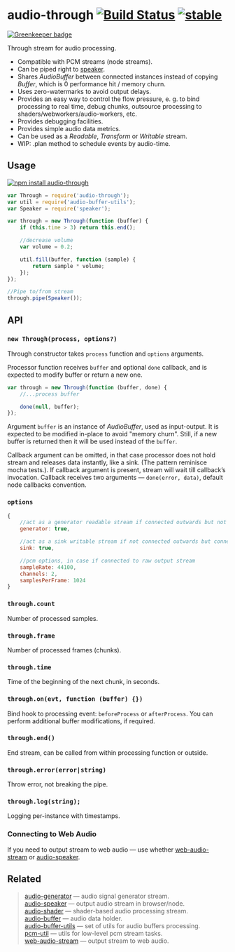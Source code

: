# audio-through [![Build Status](https://travis-ci.org/audiojs/audio-through.svg?branch=master)](https://travis-ci.org/audiojs/audio-through) [![stable](http://badges.github.io/stability-badges/dist/stable.svg)](http://github.com/badges/stability-badges)

[![Greenkeeper badge](https://badges.greenkeeper.io/audiojs/audio-through.svg)](https://greenkeeper.io/)

Through stream for audio processing.

* Compatible with PCM streams (node streams).
* Can be piped right to [speaker](https://npmjs.org/package/speaker).
* Shares _AudioBuffer_ between connected instances instead of copying _Buffer_, which is 0 performance hit / memory churn.
* Uses zero-watermarks to avoid output delays.
* Provides an easy way to control the flow pressure, e. g. to bind processing to real time, debug chunks, outsource processing to shaders/webworkers/audio-workers, etc.
* Provides debugging facilities.
* Provides simple audio data metrics.
* Can be used as a _Readable_, _Transform_ or _Writable_ stream.
* WIP: .plan method to schedule events by audio-time.


## Usage

[![npm install audio-through](https://nodei.co/npm/audio-through.png?mini=true)](https://npmjs.org/package/audio-through/)

```js
var Through = require('audio-through');
var util = require('audio-buffer-utils');
var Speaker = require('speaker');

var through = new Through(function (buffer) {
    if (this.time > 3) return this.end();

    //decrease volume
    var volume = 0.2;

    util.fill(buffer, function (sample) {
        return sample * volume;
    });
});

//Pipe to/from stream
through.pipe(Speaker());
```

## API

### `new Through(process, options?)`

Through constructor takes `process` function and `options` arguments.

Processor function receives `buffer` and optional `done` callback, and is expected to modify buffer or return a new one.

```js
var through = new Through(function (buffer, done) {
    //...process buffer

    done(null, buffer);
});
```

Argument `buffer` is an instance of _AudioBuffer_, used as input-output. It is expected to be modified in-place to avoid "memory churn". Still, if a new buffer is returned then it will be used instead of the `buffer`.

Callback argument can be omitted, in that case processor does not hold stream and releases data instantly, like a sink. (The pattern reminisce mocha tests.). If callback argument is present, stream will wait till callback’s invocation.
Callback receives two arguments — `done(error, data)`, default node callbacks convention.

### `options`

```js
{
    //act as a generator readable stream if connected outwards but not connected inwards
    generator: true,

    //act as a sink writable stream if not connected outwards but connected inwards
    sink: true,

    //pcm options, in case if connected to raw output stream
    sampleRate: 44100,
    channels: 2,
    samplesPerFrame: 1024
}
```

### `through.count`

Number of processed samples.

### `through.frame`

Number of processed frames (chunks).

### `through.time`

Time of the beginning of the next chunk, in seconds.

### `through.on(evt, function (buffer) {})`

Bind hook to processing event: `beforeProcess` or `afterProcess`. You can perform additional buffer modifications, if required.

### `through.end()`

End stream, can be called from within processing function or outside.

### `through.error(error|string)`

Throw error, not breaking the pipe.

### `through.log(string);`

Logging per-instance with timestamps.

### Connecting to Web Audio

If you need to output stream to web audio — use whether [web-audio-stream](https://github.com/audiojs/web-audio-stream) or [audio-speaker](https://github.com/audiojs/audio-speaker).

## Related

> [audio-generator](https://github.com/audiojs/audio-generator) — audio signal generator stream.<br/>
> [audio-speaker](https://github.com/audiojs/audio-speaker) — output audio stream in browser/node.<br/>
> [audio-shader](https://github.com/audiojs/audio-shader) — shader-based audio processing stream.<br/>
> [audio-buffer](https://github.com/audiojs/audio-buffer) — audio data holder.<br/>
> [audio-buffer-utils](https://npmjs.org/package/audio-buffer-utils) — set of utils for audio buffers processing.<br/>
> [pcm-util](https://npmjs.org/package/pcm-util) — utils for low-level pcm stream tasks.<br/>
> [web-audio-stream](https://github.com/audiojs/web-audio-stream) — output stream to web audio.</br>
